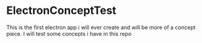 # ElectronConceptTest
This is the first electron app i will ever create and will be more of a concept piece. I will test some concepts i have in this repo
